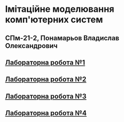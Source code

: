# Імітаційне моделювання комп'ютерних систем
## СПм-21-2, Понамарьов Владислав Олександрович

## [Лабораторна робота №1](./lb1/README.md)
## [Лабораторна робота №2](./lb2/README.md)
## [Лабораторна робота №3](./lb3/README.md)
## [Лабораторна робота №4](./lb4/README.md)